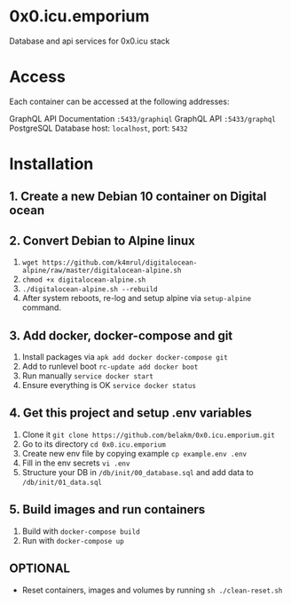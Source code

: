 # 0x0.icu.emporium

Database and api services for 0x0.icu stack

# Access

Each container can be accessed at the following addresses:

GraphQL API Documentation	`:5433/graphiql`
GraphQL API	`:5433/graphql`
PostgreSQL Database	host: `localhost`, port: `5432`

# Installation

## 1. Create a new Debian 10 container on Digital ocean

## 2. Convert Debian to Alpine linux

1. `wget https://github.com/k4mrul/digitalocean-alpine/raw/master/digitalocean-alpine.sh`
2. `chmod +x digitalocean-alpine.sh`
3. `./digitalocean-alpine.sh --rebuild`
4. After system reboots, re-log and setup alpine via `setup-alpine` command.

## 3. Add docker, docker-compose and git

1. Install packages via `apk add docker docker-compose git`
2. Add to runlevel boot `rc-update add docker boot`
3. Run manually `service docker start`
4. Ensure everything is OK `service docker status`

## 4. Get this project and setup .env variables

1. Clone it `git clone https://github.com/belakm/0x0.icu.emporium.git`
2. Go to its directory `cd 0x0.icu.emporium`
3. Create new env file by copying example `cp example.env .env`
4. Fill in the env secrets `vi .env`
5. Structure your DB in `/db/init/00_database.sql` and add data to `/db/init/01_data.sql`

## 5. Build images and run containers

1. Build with `docker-compose build`
2. Run with `docker-compose up`

## OPTIONAL

- Reset containers, images and volumes by running `sh ./clean-reset.sh`